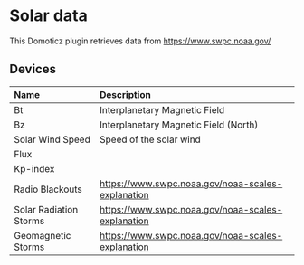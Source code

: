# Solar data
This Domoticz plugin retrieves data from https://www.swpc.noaa.gov/ 

## Devices
| Name                   | Description
| :---                   | :---
| Bt                     | Interplanetary Magnetic Field 
| Bz                     | Interplanetary Magnetic Field (North)
| Solar Wind Speed       | Speed of the solar wind
| Flux                   |
| Kp-index               |
| Radio Blackouts        | https://www.swpc.noaa.gov/noaa-scales-explanation
| Solar Radiation Storms | https://www.swpc.noaa.gov/noaa-scales-explanation
| Geomagnetic Storms     | https://www.swpc.noaa.gov/noaa-scales-explanation

